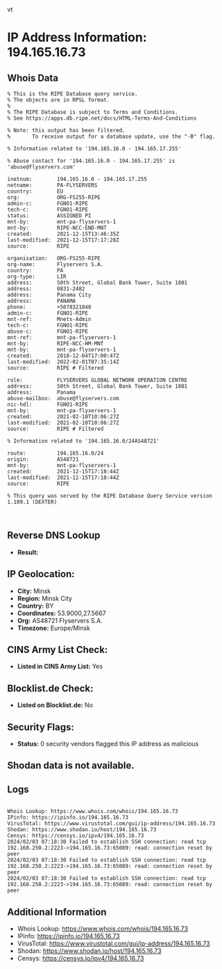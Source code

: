 vt
# IP Address Information: 194.165.16.73

## Whois Data
```
% This is the RIPE Database query service.
% The objects are in RPSL format.
%
% The RIPE Database is subject to Terms and Conditions.
% See https://apps.db.ripe.net/docs/HTML-Terms-And-Conditions

% Note: this output has been filtered.
%       To receive output for a database update, use the "-B" flag.

% Information related to '194.165.16.0 - 194.165.17.255'

% Abuse contact for '194.165.16.0 - 194.165.17.255' is 'abuse@flyservers.com'

inetnum:        194.165.16.0 - 194.165.17.255
netname:        PA-FLYSERVERS
country:        EU
org:            ORG-FS255-RIPE
admin-c:        FGNO1-RIPE
tech-c:         FGNO1-RIPE
status:         ASSIGNED PI
mnt-by:         mnt-pa-flyservers-1
mnt-by:         RIPE-NCC-END-MNT
created:        2021-12-15T13:46:35Z
last-modified:  2021-12-15T17:17:28Z
source:         RIPE

organisation:   ORG-FS255-RIPE
org-name:       Flyservers S.A.
country:        PA
org-type:       LIR
address:        50th Street, Global Bank Tower, Suite 1801
address:        0831-2482
address:        Panama City
address:        PANAMA
phone:          +5078321840
admin-c:        FGNO1-RIPE
mnt-ref:        Mnets-Admin
tech-c:         FGNO1-RIPE
abuse-c:        FGNO1-RIPE
mnt-ref:        mnt-pa-flyservers-1
mnt-by:         RIPE-NCC-HM-MNT
mnt-by:         mnt-pa-flyservers-1
created:        2018-12-04T17:00:47Z
last-modified:  2022-02-01T07:35:14Z
source:         RIPE # Filtered

role:           FLYSERVERS GLOBAL NETWORK OPERATION CENTRE
address:        50th Street, Global Bank Tower, Suite 1801
address:        Panama
abuse-mailbox:  abuse@flyservers.com
nic-hdl:        FGNO1-RIPE
mnt-by:         mnt-pa-flyservers-1
created:        2021-02-10T10:06:27Z
last-modified:  2021-02-10T10:06:27Z
source:         RIPE # Filtered

% Information related to '194.165.16.0/24AS48721'

route:          194.165.16.0/24
origin:         AS48721
mnt-by:         mnt-pa-flyservers-1
created:        2021-12-15T17:18:44Z
last-modified:  2021-12-15T17:18:44Z
source:         RIPE

% This query was served by the RIPE Database Query Service version 1.109.1 (DEXTER)



```
## Reverse DNS Lookup
- **Result:** 

## IP Geolocation:
- **City:** Minsk
- **Region:** Minsk City
- **Country:** BY
- **Coordinates:** 53.9000,27.5667
- **Org:** AS48721 Flyservers S.A.
- **Timezone:** Europe/Minsk

## CINS Army List Check:
- **Listed in CINS Army List:** 
Yes

## Blocklist.de Check:
- **Listed on Blocklist.de:** 
No

## Security Flags:
- **Status:** 0 security vendors flagged this IP address as malicious

## Shodan data is not available.

## Logs
```

Whois Lookup: https://www.whois.com/whois/194.165.16.73
IPinfo: https://ipinfo.io/194.165.16.73
VirusTotal: https://www.virustotal.com/gui/ip-address/194.165.16.73
Shodan: https://www.shodan.io/host/194.165.16.73
Censys: https://censys.io/ipv4/194.165.16.73
2024/02/03 07:18:30 Failed to establish SSH connection: read tcp 192.168.250.2:2223->194.165.16.73:65089: read: connection reset by peer
2024/02/03 07:18:30 Failed to establish SSH connection: read tcp 192.168.250.2:2223->194.165.16.73:65089: read: connection reset by peer
2024/02/03 07:18:30 Failed to establish SSH connection: read tcp 192.168.250.2:2223->194.165.16.73:65089: read: connection reset by peer

```
## Additional Information
- Whois Lookup: https://www.whois.com/whois/194.165.16.73
- IPinfo: https://ipinfo.io/194.165.16.73
- VirusTotal: https://www.virustotal.com/gui/ip-address/194.165.16.73
- Shodan: https://www.shodan.io/host/194.165.16.73
- Censys: https://censys.io/ipv4/194.165.16.73

